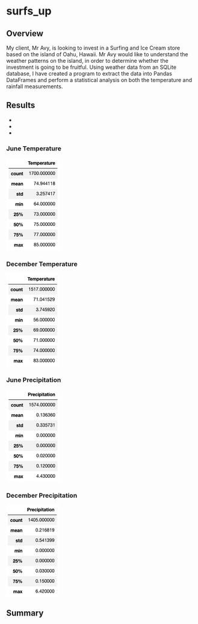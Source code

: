 # surfs_up
## Overview
My client, Mr Avy, is looking to invest in a Surfing and Ice Cream store based on the island of Oahu, Hawaii. Mr Avy would like to understand the weather patterns on the island, in order to determine whether the investment is going to be fruitful. Using weather data from an SQLite database, I have created a program to extract the data into Pandas DataFrames and perform a statistical analysis on both the temperature and rainfall measurements. 

## Results
- 
- 
- 

### June Temperature
![June_temp](https://github.com/luke-c-newell/surfs_up/blob/main/Resources/June_temp.png "June_temp.png")

### December Temperature
![December_temp](https://github.com/luke-c-newell/surfs_up/blob/main/Resources/December_temp.png "December_temp.png")

### June Precipitation
![June_rain](https://github.com/luke-c-newell/surfs_up/blob/main/Resources/June_rain.png "June_rain.png")

### December Precipitation
![December_rain](https://github.com/luke-c-newell/surfs_up/blob/main/Resources/December_rain.png "December_rain.png")

## Summary
